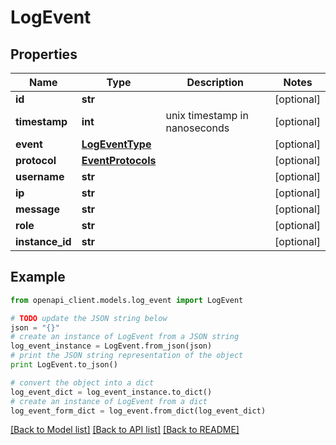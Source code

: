 # LogEvent


## Properties
Name | Type | Description | Notes
------------ | ------------- | ------------- | -------------
**id** | **str** |  | [optional]
**timestamp** | **int** | unix timestamp in nanoseconds | [optional]
**event** | [**LogEventType**](LogEventType.md) |  | [optional]
**protocol** | [**EventProtocols**](EventProtocols.md) |  | [optional]
**username** | **str** |  | [optional]
**ip** | **str** |  | [optional]
**message** | **str** |  | [optional]
**role** | **str** |  | [optional]
**instance_id** | **str** |  | [optional]

## Example

```python
from openapi_client.models.log_event import LogEvent

# TODO update the JSON string below
json = "{}"
# create an instance of LogEvent from a JSON string
log_event_instance = LogEvent.from_json(json)
# print the JSON string representation of the object
print LogEvent.to_json()

# convert the object into a dict
log_event_dict = log_event_instance.to_dict()
# create an instance of LogEvent from a dict
log_event_form_dict = log_event.from_dict(log_event_dict)
```
[[Back to Model list]](../README.md#documentation-for-models) [[Back to API list]](../README.md#documentation-for-api-endpoints) [[Back to README]](../README.md)
